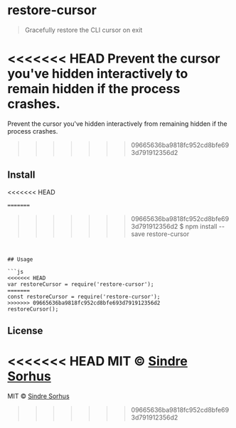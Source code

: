 # restore-cursor

> Gracefully restore the CLI cursor on exit

<<<<<<< HEAD
Prevent the cursor you've hidden interactively to remain hidden if the process crashes.
=======
Prevent the cursor you've hidden interactively from remaining hidden if the process crashes.
>>>>>>> 09665636ba9818fc952cd8bfe693d791912356d2


## Install

<<<<<<< HEAD
```sh
=======
```
>>>>>>> 09665636ba9818fc952cd8bfe693d791912356d2
$ npm install --save restore-cursor
```


## Usage

```js
<<<<<<< HEAD
var restoreCursor = require('restore-cursor');
=======
const restoreCursor = require('restore-cursor');
>>>>>>> 09665636ba9818fc952cd8bfe693d791912356d2
restoreCursor();
```


## License

<<<<<<< HEAD
MIT © [Sindre Sorhus](http://sindresorhus.com)
=======
MIT © [Sindre Sorhus](https://sindresorhus.com)
>>>>>>> 09665636ba9818fc952cd8bfe693d791912356d2
